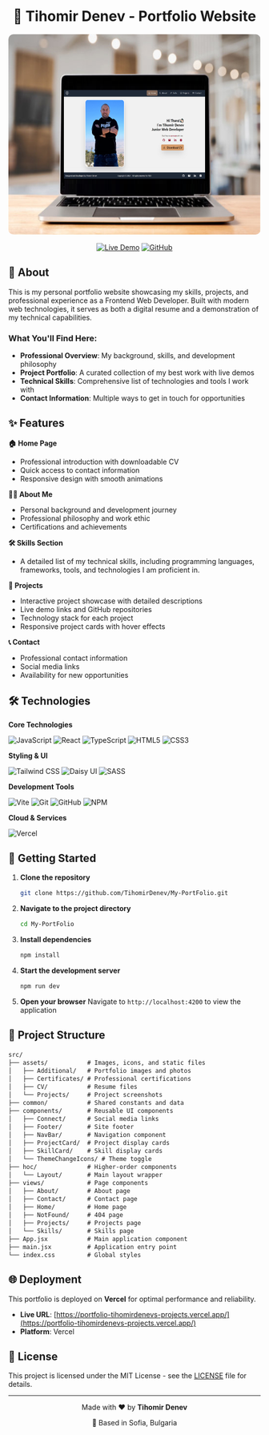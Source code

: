 <div align="center">

# 🚀 Tihomir Denev - Portfolio Website

  <img alt="Portfolio Demo" src="./src/assets/Additional/myPortFolio.png" height="400" style="border-radius: 10px;" />
  
  [![Live Demo](https://img.shields.io/badge/Live%20Demo-View%20Portfolio-blue?style=for-the-badge&logo=vercel)](https://portfolio-tihomirdenevs-projects.vercel.app/)
  [![GitHub](https://img.shields.io/badge/GitHub-Repository-black?style=for-the-badge&logo=github)](https://github.com/TihomirDenev/My-PortFolio)
</div>

## 🎯 About

This is my personal portfolio website showcasing my skills, projects, and professional experience as a Frontend Web Developer. Built with modern web technologies, it serves as both a digital resume and a demonstration of my technical capabilities.

### What You'll Find Here:

- **Professional Overview**: My background, skills, and development philosophy
- **Project Portfolio**: A curated collection of my best work with live demos
- **Technical Skills**: Comprehensive list of technologies and tools I work with
- **Contact Information**: Multiple ways to get in touch for opportunities

## ✨ Features

**🏠 Home Page**

- Professional introduction with downloadable CV
- Quick access to contact information
- Responsive design with smooth animations

**👨‍💻 About Me**

- Personal background and development journey
- Professional philosophy and work ethic
- Certifications and achievements

**🛠️ Skills Section**

- A detailed list of my technical skills, including programming languages, frameworks, tools, and technologies I am proficient in.

**📁 Projects**

- Interactive project showcase with detailed descriptions
- Live demo links and GitHub repositories
- Technology stack for each project
- Responsive project cards with hover effects

**📞 Contact**

- Professional contact information
- Social media links
- Availability for new opportunities

## 🛠️ Technologies

**Core Technologies**

![JavaScript](https://img.shields.io/badge/JavaScript-F7DF1E?style=for-the-badge&logo=javascript&logoColor=black) ![React](https://img.shields.io/badge/React-20232A?style=for-the-badge&logo=react&logoColor=61DAFB) ![TypeScript](https://img.shields.io/badge/TypeScript-007ACC?style=for-the-badge&logo=typescript&logoColor=white) ![HTML5](https://img.shields.io/badge/HTML5-E34F26?style=for-the-badge&logo=html5&logoColor=white) ![CSS3](https://img.shields.io/badge/CSS3-1572B6?style=for-the-badge&logo=css3&logoColor=white)

**Styling & UI**

![Tailwind CSS](https://img.shields.io/badge/Tailwind_CSS-38B2AC?style=for-the-badge&logo=tailwind-css&logoColor=white) ![Daisy UI](https://img.shields.io/badge/DaisyUI-5A0EF8?style=for-the-badge&logo=daisyui&logoColor=white) ![SASS](https://img.shields.io/badge/Sass-CC6699?style=for-the-badge&logo=sass&logoColor=white)

**Development Tools**

![Vite](https://img.shields.io/badge/Vite-646CFF?style=for-the-badge&logo=vite&logoColor=white) ![Git](https://img.shields.io/badge/Git-F05032?style=for-the-badge&logo=git&logoColor=white) ![GitHub](https://img.shields.io/badge/GitHub-100000?style=for-the-badge&logo=github&logoColor=white) ![NPM](https://img.shields.io/badge/npm-CB3837?style=for-the-badge&logo=npm&logoColor=white)

**Cloud & Services**

![Vercel](https://img.shields.io/badge/Vercel-000000?style=for-the-badge&logo=vercel&logoColor=white)

## 🚀 Getting Started

1. **Clone the repository**

   ```bash
   git clone https://github.com/TihomirDenev/My-PortFolio.git
   ```

2. **Navigate to the project directory**

   ```bash
   cd My-PortFolio
   ```

3. **Install dependencies**

   ```bash
   npm install
   ```

4. **Start the development server**

   ```bash
   npm run dev
   ```

5. **Open your browser**
   Navigate to `http://localhost:4200` to view the application

## 📁 Project Structure

```
src/
├── assets/           # Images, icons, and static files
│   ├── Additional/   # Portfolio images and photos
│   ├── Certificates/ # Professional certifications
│   ├── CV/           # Resume files
│   └── Projects/     # Project screenshots
├── common/           # Shared constants and data
├── components/       # Reusable UI components
│   ├── Connect/      # Social media links
│   ├── Footer/       # Site footer
│   ├── NavBar/       # Navigation component
│   ├── ProjectCard/  # Project display cards
│   ├── SkillCard/    # Skill display cards
│   └── ThemeChangeIcons/ # Theme toggle
├── hoc/              # Higher-order components
│   └── Layout/       # Main layout wrapper
├── views/            # Page components
│   ├── About/        # About page
│   ├── Contact/      # Contact page
│   ├── Home/         # Home page
│   ├── NotFound/     # 404 page
│   ├── Projects/     # Projects page
│   └── Skills/       # Skills page
├── App.jsx           # Main application component
├── main.jsx          # Application entry point
└── index.css         # Global styles
```

## 🌐 Deployment

This portfolio is deployed on **Vercel** for optimal performance and reliability.

- **Live URL**: [https://portfolio-tihomirdenevs-projects.vercel.app/](https://portfolio-tihomirdenevs-projects.vercel.app/)
- **Platform**: Vercel

## 📄 License

This project is licensed under the MIT License - see the [LICENSE](LICENSE) file for details.

---

<div align="center">
  <p>Made with ❤️ by <strong>Tihomir Denev</strong></p>
  <p>📍 Based in Sofia, Bulgaria</p>
</div>
